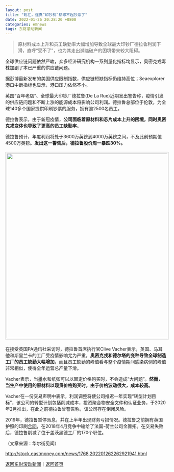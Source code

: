 ```yaml
---
layout: post
title: "现在，连真“印钞机”都印不起钞票了"
date: 2022-01-26 20:28:20 +0800
categories: emnews
tags: 东财滚动新闻
---
```

> 原材料成本上升和员工缺勤率大幅增加导致全球最大印钞厂德拉鲁利润下滑，直呼“受不了”，也为其走出濒临破产的困境带来较大阻碍。

<p>全球供应链问题依然严峻，众多经济研究机构一系列量化指标均显示，奥密克戎毒株加剧了本已严重的供应链问题。</p>
 <p>据彭博最新发布的美国供应限制指数，供应链短缺指标仍维持高位；Seaexplorer 港口中断指标也显示，港口压力依然不小。</p>
 <p>英国“百年老店”、全球最大印钞厂德拉鲁(De La Rue)近期发出警告称，疫情引发的供应链问题和不断上涨的能源成本将影响公司利润。德拉鲁总部位于伦敦，为全球140多个国家提供印刷钞票的服务，拥有逾2500名员工。</p>
 <p>德拉鲁表示，由于新冠疫情，<strong>公司面临着原材料和芯片成本上升的困境，同时奥密克戎变体也导致了更高的员工缺勤率</strong>。</p>
 <p>德拉鲁预计，年度利润将处于3600万英镑到4000万英镑之间，不及此前预期值4500万英镑。<strong>发出这一警告后，德拉鲁股价周一暴跌30%。</strong></p>
 <strong><center><img src="https://dfscdn.dfcfw.com/download/D24676020420481415765_w1334h946.jpg" emheight="411" style="border:#d1d1d1 1px solid;padding:3px;margin:5px 0;" width="580" /></center></strong><p>在接受英国PA通讯社采访时，德拉鲁首席执行官Clive Vacher表示，英国、马耳他和斯里兰卡的工厂受疫情影响尤为严重，<strong>奥密克戎和德尔塔的变种导致全球制造工厂的员工缺勤大幅增加</strong>，而且员工缺勤的峰值看与整个疫情期间感染病例的峰值非常相似，使得全年运营总产量下滑。</p>
 <p>Vacher表示，当墨水和纸张可以以固定价格购买时，不会造成“大问题”。<strong>然而，当生产中使用的原材料以现货价格购买时，由于价格波动很大，成本较高。</strong></p>
 <p>Vacher在一份交易声明中表示，利润调整将使公司推迟一年实现“转型计划目标”，该公司的转型计划包括削减成本，投资聚合物安全文件和认证业务，于2020年2月推出，在此之前德拉鲁曾警告称，该公司存在倒闭风险。</p>
 <p>2019年，德拉鲁暂停派息，并在上半年出现财务亏损情况。德拉鲁之前拥有英国护照的印刷<span id="Info.3300"><a href="http://data.eastmoney.com/zdht/" class="infokey">合同</a></span>，在2018年4月竞争中输给了法国-荷兰公司金雅拓。在交易失败后，德拉鲁削减了位于盖茨黑德工厂的170个职位。</p><p class="em_media">（文章来源：华尔街见闻）</p>

<http://stock.eastmoney.com/news/1768,202201262262921941.html>

[返回东财滚动新闻](//finews.withounder.com/emnews/)｜[返回首页](//finews.withounder.com/)